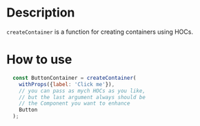 # Description
  `createContainer` is a function for creating containers using HOCs.
  
# How to use

```js
  const ButtonContainer = createContainer(
    withProps({label: 'Click me'}), 
    // you can pass as mych HOCs as you like,
    // but the last argument always should be 
    // the Component you want to enhance  
    Button
  );
```